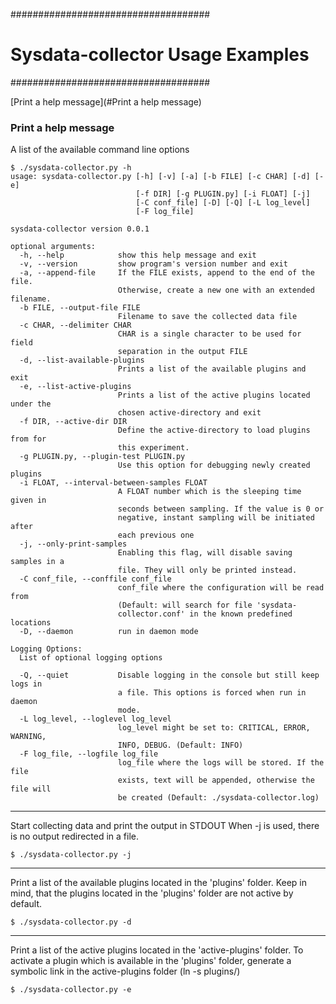 ####################################
# Sysdata-collector Usage Examples #
####################################

[Print a help message](#Print a help message)





### Print a help message

A list of the available command line options
```
$ ./sysdata-collector.py -h
usage: sysdata-collector.py [-h] [-v] [-a] [-b FILE] [-c CHAR] [-d] [-e]
                            [-f DIR] [-g PLUGIN.py] [-i FLOAT] [-j]
                            [-C conf_file] [-D] [-Q] [-L log_level]
                            [-F log_file]

sysdata-collector version 0.0.1

optional arguments:
  -h, --help            show this help message and exit
  -v, --version         show program's version number and exit
  -a, --append-file     If the FILE exists, append to the end of the file.
                        Otherwise, create a new one with an extended filename.
  -b FILE, --output-file FILE
                        Filename to save the collected data file
  -c CHAR, --delimiter CHAR
                        CHAR is a single character to be used for field
                        separation in the output FILE
  -d, --list-available-plugins
                        Prints a list of the available plugins and exit
  -e, --list-active-plugins
                        Prints a list of the active plugins located under the
                        chosen active-directory and exit
  -f DIR, --active-dir DIR
                        Define the active-directory to load plugins from for
                        this experiment.
  -g PLUGIN.py, --plugin-test PLUGIN.py
                        Use this option for debugging newly created plugins
  -i FLOAT, --interval-between-samples FLOAT
                        A FLOAT number which is the sleeping time given in
                        seconds between sampling. If the value is 0 or
                        negative, instant sampling will be initiated after
                        each previous one
  -j, --only-print-samples
                        Enabling this flag, will disable saving samples in a
                        file. They will only be printed instead.
  -C conf_file, --conffile conf_file
                        conf_file where the configuration will be read from
                        (Default: will search for file 'sysdata-
                        collector.conf' in the known predefined locations
  -D, --daemon          run in daemon mode

Logging Options:
  List of optional logging options

  -Q, --quiet           Disable logging in the console but still keep logs in
                        a file. This options is forced when run in daemon
                        mode.
  -L log_level, --loglevel log_level
                        log_level might be set to: CRITICAL, ERROR, WARNING,
                        INFO, DEBUG. (Default: INFO)
  -F log_file, --logfile log_file
                        log_file where the logs will be stored. If the file
                        exists, text will be appended, otherwise the file will
                        be created (Default: ./sysdata-collector.log)
```
-------

Start collecting data and print the output in STDOUT
When -j is used, there is no output redirected in a file.
```
$ ./sysdata-collector.py -j
```

-------

Print a list of the available plugins located in the
'plugins' folder. Keep in mind, that the plugins located
in the 'plugins' folder are not active by default.

```
$ ./sysdata-collector.py -d
```

-------

Print a list of the active plugins located in the
'active-plugins' folder. To activate a plugin which is
available in the 'plugins' folder, generate a symbolic
link in the active-plugins folder (ln -s plugins/)

```
$ ./sysdata-collector.py -e
```
